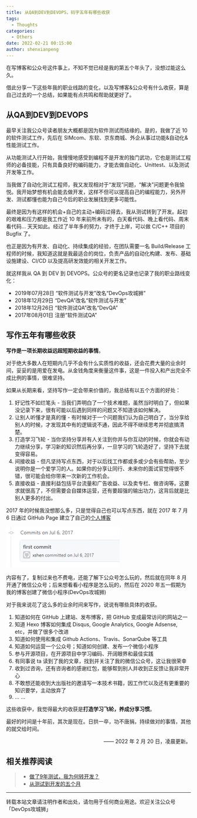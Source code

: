 ```yaml
---
title: 从QA到DEV到DEVOPS，码字五年有哪些收获
tags:
  - Thoughts
categories:
  - Others
date: 2022-02-21 00:15:00
author: shenxianpeng
---
```


在写博客和公众号这件事上，不知不觉已经是我的第五个年头了，没想过能这么久。

借此分享一下这些年我的职业线路的变化，以及写博客&公众号有什么收获，算是自己过去的一个总结，如果能有点共鸣和帮助就更好了。

## 从QA到DEV到DEVOPS

最早关注我公众号读者朋友大概都是因为软件测试而结缘的。是的，我做了近 10 的软件测试工作，先后在 SIMcom、东软、京东商城、外企从事过功能&自动化&性能测试工作。

从功能测试入行开始，我慢慢地感受到编程不是开发的独门武功，它也是测试工程师的必备技能，只有具备良好的编码能力，才能去做自动化、Unittest、以及测试开发等工作。

当我做了自动化测试工程师，我又发现相对于“发现”问题，“解决”问题更令我愉悦。我开始梦想有机会能去做开发，这样不但可以提高自己的编程能力，另外开发、测试都懂也能为自己今后的职业发展找到更多可能性。

最终是因为有这样的机会+自己的主动+编码过得去，我从测试转到了开发。起初的艰难和压力都是我工作近 10 年来前所未有的，白天看代码、晚上看代码、周末看代码... 天天如此。经过了半年多的努力，才终于上岸，可以做 C/C++ 项目的 Bugfix 了。

也正是因为有开发、自动化、持续集成的经验，在团队需要一名 Build/Release 工程师的时候，我知道这就是我最适合的岗位，负责产品的自动化构建、发布、基础设施建设、CI/CD 以及提高研发效能的相关开发工作。

就这样我从 QA 到 DEV 到 DEVOPS。公众号的更名记录也记录了我的职业路线变化：

* 2019年07月28日 “软件测试与开发”改名“DevOps攻城狮”
* 2018年12月29日 “DevQA”改名“软件测试与开发”
* 2018年12月26日 “软件测试QA”改名“DevQA”
* 2017年08月01日 注册“软件测试QA”

## 写作五年有哪些收获

**写作是一项长期收益远超短期收益的事情**。

对于绝大多数人在短期内几乎不会有什么实质性的收益，还会花费大量的业余时间，妥妥的是用爱在发电。从金钱角度来衡量这件事，这是一件投入和产出完全不成比例的事情，很难坚持。

如果从长期来看，坚持写作一定会带来价值的，我总结有以五个方面的好处：

1. 好记性不如烂笔头 - 当我们弄明白了一个技术难题，虽然当时明白了，但如果没记录下来，很有可能以后遇到同样的问题又不知道该如何解决。
2. 让别人听懂才是真的懂 - 有时候对于一个问题我们认为自己明白了，当分享给别人的时候，才发现其中有的逻辑说不通，因此不得不继续思考并彻底搞清楚。
3. 打造学习飞轮 - 当你坚持分享并有人关注到你并与你互动的时候，你就会有动力继续分享，学习新的知识然后再分享，一旦学习的飞轮造好了，坚持下去就变得容易。
4. 间接收益 - 但凡坚持写点东西，对于以后找工作都或多或少会有些帮助，至少说明你是一个爱学习的人。如果你的分享让同行、未来你的面试官觉得很不错，很可能会给你带来一次新的工作机会。
5. 直接收益 - 直接利益包括平台流量和广告收益、以及卖专栏、做咨询等。这要求就很高了，不但需要会自媒体运营，还有要超强的输出功力，这背后就是比别人更多的付出。

<!-- more -->

2017 年的时候我没想那么多，只是觉得自己也可以写点东西，就在 2017 年 7 月 6 日通过 GitHub Page 建立了自己的[个人博客](https://shenxianpeng.github.io)

![第一次提交](from-qa-to-dev-to-devops/blog-first-commit.png)

内容有了，复制过来也不费电，还能了解下公众号怎么玩的，然后就在同年 8 月开通了微信公众号；后来想看看小程序是怎么玩的，然后在 2020 年五一假期为我的博客创建了微信小程序(DevOps攻城狮)

对于我来说花了这么多的业余时间来写作，说说有哪些具体的收获。

1. 知道如何在 GitHub 上建站、发布博客，把 GitHub 变成最常访问的网站之一
2. 知道 Hexo 博客如何集成 Disqus, Google Analytics, Google Adsense, etc，并做了很多个改进
3. 知道如何使用和集成 Github Actions、Travis、SonarQube 等工具
4. 知道如何运营一个公众号；知道如何创建、发布一个微信小程序
5. 参与开源项目，在开源项目中学习编码、开阔眼界和最佳实践
6. 有同事说 ta 读到了我的文章，找到并关注了我的微信公众号，这让我很荣幸
7. 收到过咨询，还有咨询者的感谢红包，能够帮到别人并收到正反馈让我非常开心
8. 不敢想还能收到大出版社的邀请写一本技术书籍，因工作忙以及还有更重要的知识要学，主动放弃了
9. ... ...

这些收获中，我觉得最大的收获是**打造学习飞轮，养成分享习惯**。

最好的时间是十年前，其次是现在。日拱一卒，功不唐捐，持续做对的事情，其他的就交给时间。

<p align="right">—— 2022 年 2 月 20 日，凌晨更新。</p>

## 相关推荐阅读

> * [做了9年测试，我为何转开发？](https://shenxianpeng.github.io/2018/07/why-I-move-to-development/)
> * [从测试到开发的五个月](https://shenxianpeng.github.io/2018/12/from-qa-to-dev/)

---

转载本站文章请注明作者和出处，请勿用于任何商业用途。欢迎关注公众号「DevOps攻城狮」
